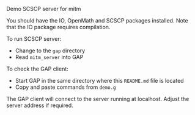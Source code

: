 Demo SCSCP server for mitm

You should have the IO, OpenMath and SCSCP packages installed.
Note that the IO package requires compilation.

To run SCSCP server:
* Change to the `gap` directory
* Read `mitm_server` into GAP

To check the GAP client:
* Start GAP in the same directory where this `README.md` file is located
* Copy and paste commands from `demo.g`

The GAP client will connect to the server running at localhost.
Adjust the server address if required. 
